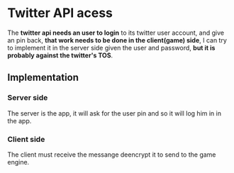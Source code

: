 # Twitter API acess

The **twitter api needs an user to login** to its twitter user account, and give an pin back, **that work needs to be done in the client(game) side**, I can try to implement it in the server side given the user and password, **but it is probably against the twitter's TOS**. 


## Implementation

### Server side

The server is the app, it will ask for the user pin and so it will log him in in the app.

### Client side

The client must receive the messange deencrypt it to send to the game engine.